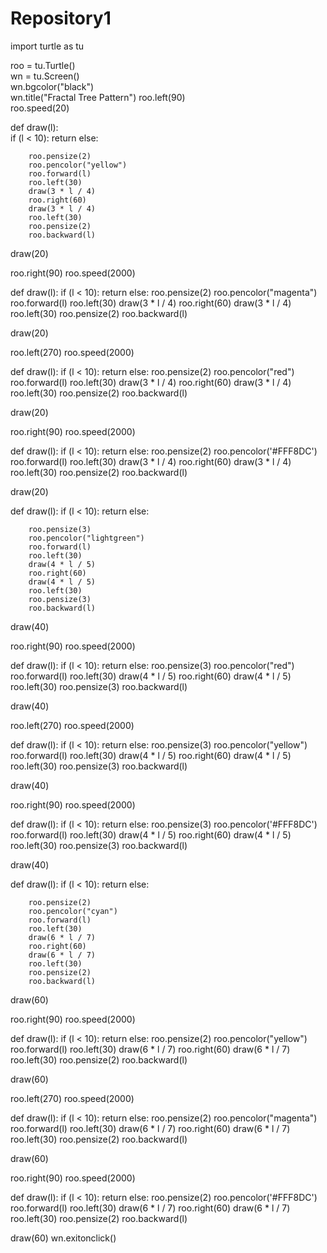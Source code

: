 # Repository1
import turtle as tu

roo = tu.Turtle()  
wn = tu.Screen()  
wn.bgcolor("black")  
wn.title("Fractal Tree Pattern")
roo.left(90)  
roo.speed(20)  


def draw(l):  
    if (l < 10):
        return
    else:

        roo.pensize(2)  
        roo.pencolor("yellow")  
        roo.forward(l)  
        roo.left(30)  
        draw(3 * l / 4)  
        roo.right(60)  
        draw(3 * l / 4)  
        roo.left(30)  
        roo.pensize(2)
        roo.backward(l)  


draw(20)  

roo.right(90)
roo.speed(2000)



def draw(l):
    if (l < 10):
        return
    else:
        roo.pensize(2)
        roo.pencolor("magenta")  
        roo.forward(l)
        roo.left(30)
        draw(3 * l / 4)
        roo.right(60)
        draw(3 * l / 4)
        roo.left(30)
        roo.pensize(2)
        roo.backward(l)


draw(20)

roo.left(270)
roo.speed(2000)



def draw(l):
    if (l < 10):
        return
    else:
        roo.pensize(2)
        roo.pencolor("red")  
        roo.forward(l)
        roo.left(30)
        draw(3 * l / 4)
        roo.right(60)
        draw(3 * l / 4)
        roo.left(30)
        roo.pensize(2)
        roo.backward(l)


draw(20)

roo.right(90)
roo.speed(2000)



def draw(l):
    if (l < 10):
        return
    else:
        roo.pensize(2)
        roo.pencolor('#FFF8DC')  
        roo.forward(l)
        roo.left(30)
        draw(3 * l / 4)
        roo.right(60)
        draw(3 * l / 4)
        roo.left(30)
        roo.pensize(2)
        roo.backward(l)


draw(20)




def draw(l):
    if (l < 10):
        return
    else:

        roo.pensize(3)
        roo.pencolor("lightgreen")  
        roo.forward(l)
        roo.left(30)
        draw(4 * l / 5)
        roo.right(60)
        draw(4 * l / 5)
        roo.left(30)
        roo.pensize(3)
        roo.backward(l)


draw(40)

roo.right(90)
roo.speed(2000)



def draw(l):
    if (l < 10):
        return
    else:
        roo.pensize(3)
        roo.pencolor("red")  
        roo.forward(l)
        roo.left(30)
        draw(4 * l / 5)
        roo.right(60)
        draw(4 * l / 5)
        roo.left(30)
        roo.pensize(3)
        roo.backward(l)


draw(40)

roo.left(270)
roo.speed(2000)



def draw(l):
    if (l < 10):
        return
    else:
        roo.pensize(3)
        roo.pencolor("yellow")  
        roo.forward(l)
        roo.left(30)
        draw(4 * l / 5)
        roo.right(60)
        draw(4 * l / 5)
        roo.left(30)
        roo.pensize(3)
        roo.backward(l)


draw(40)

roo.right(90)
roo.speed(2000)



def draw(l):
    if (l < 10):
        return
    else:
        roo.pensize(3)
        roo.pencolor('#FFF8DC')  
        roo.forward(l)
        roo.left(30)
        draw(4 * l / 5)
        roo.right(60)
        draw(4 * l / 5)
        roo.left(30)
        roo.pensize(3)
        roo.backward(l)


draw(40)



def draw(l):
    if (l < 10):
        return
    else:

        roo.pensize(2)
        roo.pencolor("cyan")  
        roo.forward(l)
        roo.left(30)
        draw(6 * l / 7)
        roo.right(60)
        draw(6 * l / 7)
        roo.left(30)
        roo.pensize(2)
        roo.backward(l)


draw(60)

roo.right(90)
roo.speed(2000)



def draw(l):
    if (l < 10):
        return
    else:
        roo.pensize(2)
        roo.pencolor("yellow")  
        roo.forward(l)
        roo.left(30)
        draw(6 * l / 7)
        roo.right(60)
        draw(6 * l / 7)
        roo.left(30)
        roo.pensize(2)
        roo.backward(l)


draw(60)

roo.left(270)
roo.speed(2000)



def draw(l):
    if (l < 10):
        return
    else:
        roo.pensize(2)
        roo.pencolor("magenta")  
        roo.forward(l)
        roo.left(30)
        draw(6 * l / 7)
        roo.right(60)
        draw(6 * l / 7)
        roo.left(30)
        roo.pensize(2)
        roo.backward(l)


draw(60)

roo.right(90)
roo.speed(2000)



def draw(l):
    if (l < 10):
        return
    else:
        roo.pensize(2)
        roo.pencolor('#FFF8DC') 
        roo.forward(l)
        roo.left(30)
        draw(6 * l / 7)
        roo.right(60)
        draw(6 * l / 7)
        roo.left(30)
        roo.pensize(2)
        roo.backward(l)


draw(60)
wn.exitonclick()
